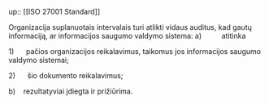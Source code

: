 up:: [[ISO 27001 Standard]]

Organizacija suplanuotais intervalais turi atlikti vidaus auditus, kad gautų informaciją, ar informacijos saugumo valdymo sistema: a)          atitinka

1)      pačios organizacijos reikalavimus, taikomus jos informacijos saugumo valdymo sistemai; 

2)      šio dokumento reikalavimus;

b)    rezultatyviai įdiegta ir prižiūrima.